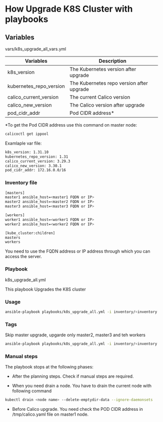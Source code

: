 # How Upgrade K8S Cluster with playbooks


## Variables

vars/k8s_upgrade_all_vars.yml

Variables | Description
--- | --- |
k8s_version | The Kubernetes version after upgrade
kubernetes_repo_version | The Kubernetes repo version after upgrade 
calico_current_version | The current Calico version 
calico_new_version | The Calico version after upgrade 
pod_cidr_addr | Pod CIDR address* 

*To get the Pod CIDR address use this command on master node:
```bash
calicoctl get ippool
```

Examlaple var file:
```bash
k8s_version: 1.31.10
kubernetes_repo_version: 1.31
calico_current_version: 3.29.3
calico_new_version: 3.30.1
pod_cidr_addr: 172.16.0.0/16
```

### Inventory file

```bash
[masters]
master1 ansible_host=<master1 FQDN or IP>
master2 ansible_host=<master2 FQDN or IP>
master3 ansible_host=<master3 FQDN or IP>

[workers]
worker1 ansible_host=<worker1 FQDN or IP>
worker2 ansible_host=<worker2 FQDN or IP>

[kube_cluster:children]
masters
workers

```

You need to use the FQDN address or IP address through which you can access the server.


### Playbook
k8s_upgrade_all.yml

This playbook Upgrades the K8S cluster

### Usage

```bash
ansible-playbook playbooks/k8s_upgrade_all.yml -i inventory/<inventory file> -v
```

### Tags

Skip master upgrade, upgarde only master2, master3 and teh workers
```bash
ansible-playbook playbooks/k8s_upgrade_all.yml -i inventory/<inventory file> -v --skip-tags=master_upgrade
```


### Manual steps

The playbook stops at the following phases:

- After the planning steps. Check if manual steps are required.

- When you need drain a node. You have to drain the current node with following command

```bash
kubectl drain <node name> --delete-emptydir-data --ignore-daemonsets
```

- Before Calico upgrade. You need check the POD CIDR address in /tmp/calico.yaml file on master1 node.

